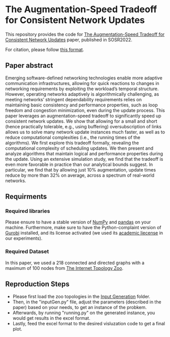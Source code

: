 # The Augmentation-Speed Tradeoff for Consistent Network Updates

This repository provides the code for [The Augmentation-Speed Tradeoff for Consistent Network Updates](https://arxiv.org/abs/2211.03716/) paper, published in SOSR2022.


For citation, please follow [this format](https://pourdamghani.net/_pages/SOSR22Tradeoff.bib).

## Paper abstract
Emerging software-defined networking technologies enable more adaptive communication infrastructures, allowing for quick reactions to changes in networking requirements by exploiting the workload’s temporal structure. However, operating networks adaptively is algorithmically challenging, as meeting networks’ stringent dependability requirements relies on maintaining basic consistency and performance properties, such as loop freedom and congestion minimization, even during the update process.
This paper leverages an augmentation-speed tradeoff to significantly speed up consistent network updates. 
We show that allowing for a small and short (hence practically tolerable, e.g., using buffering) oversubscription of links allows us to solve many network update instances much faster, as well as to reduce computational complexities (i.e., the running times of the algorithms). We first explore this tradeoff formally, revealing the computational complexity of scheduling updates. We then present and analyze algorithms that maintain logical and performance properties during the update. Using an extensive simulation study, we find that the tradeoff is even more favorable in practice than our analytical bounds suggest. In particular, we find that by allowing just 10% augmentation, update times reduce by more than 32% on average, across a spectrum of real-world networks.

## Requirments

### Required libraries

Please ensure to have a stable version of [NumPy](https://numpy.org/) and [pandas](https://pandas.pydata.org/) on your machine.
Furthermore, make sure to have the Python-complaint version of [Gurobi](https://www.gurobi.com/downloads/gurobi-software/) installed, and its license activated (we used its [academic liecense](https://www.gurobi.com/academia/academic-program-and-licenses/) in our experiments). 

### Required Dataset

In this paper, we used a 218 connected and directed graphs with a maximum of 100 nodes from [The Internet Topology Zoo](https://topology-zoo.org/dataset.html).

## Reproduction Steps

- Please first load the zoo topologies in the [Input Generation](./InputGen) folder.
- Then, in the "inputGen.py" file, adjust the parameters (described in the paper) based on your needs, to get an instance of the probkem.
- Afterwards, by running "running.py" on the generated instance, you would get results in the excel format.
- Lastly, feed the excel format to the desired visluzation code to get a final plot. 
